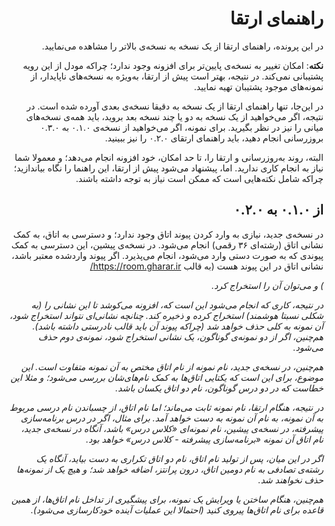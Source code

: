 <div dir="rtl">

# راهنمای ارتقا

در این پرونده، راهنمای ارتقا از یک نسخه به نسخه‌ی بالاتر را مشاهده می‌نمایید.

**نکته**: امکان تغییر به نسخه‌ی پایین‌تر برای افزونه وجود ندارد؛ چراکه مودل از این رویه پشتیبانی نمی‌کند. در نتیجه، بهتر است پیش از ارتقا، به‌ویژه به نسخه‌های ناپایدار، از نمونه‌های موجود پشتیبان تهیه نمایید.

در این‌جا، تنها راهنمای ارتقا از یک نسخه به دقیقا نسخه‌ی بعدی آورده شده است. در نتیجه، اگر می‌خواهید از یک نسخه به دو یا چند نسخه بعد بروید، باید همه‌ی نسخه‌های میانی را نیز در نظر بگیرید. برای نمونه، اگر می‌خواهید از نسخه‌ی ۰.۱.۰ به ۰.۳.۰ بروزرسانی انجام دهید، باید راهنمای ارتقای ۰.۲.۰ را نیز ببینید.

البته، روند به‌روزرسانی و ارتقا را، تا حد امکان، خود افزونه انجام می‌دهد؛ و معمولا شما نیاز به انجام کاری ندارید. اما، پیشنهاد می‌شود پیش از ارتقا، این راهنما را نگاه بیاندازید؛ چراکه شامل نکته‌هایی است که ممکن است نیاز به توجه داشته باشند.

## از ۰.۱.۰ به ۰.۲.۰

در نسخه‌ی جدید، نیازی به وارد کردن پیوند اتاق وجود ندارد؛ و دسترسی به اتاق، به کمک نشانی اتاق (رشته‌ای ۳۶ رقمی) انجام می‌شود. در نسخه‌ی پیشین، این دسترسی به کمک پیوندی که به صورت دستی وارد می‌شود، انجام می‌پذیرد. اگر پیوند واردشده معتبر باشد، نشانی اتاق در این پیوند هست (به قالب https://room.gharar.ir/<address>) و می‌توان آن را استخراج کرد.

در نتیجه، کاری که انجام می‌شود این است که، افزونه می‌کوشد تا این نشانی را (به شکلی نسبتا هوشمند) استخراج کرده و ذخیره کند. چنانچه نشانی‌ای نتواند استخراج شود، آن نمونه به کلی حذف خواهد شد (چراکه پیوند آن باید قالب نادرستی داشته باشد). هم‌چنین، اگر از دو نمونه‌ی گوناگون، یک نشانی استخراج شود، نمونه‌ی دوم حذف می‌شود.

هم‌چنین، در نسخه‌ی جدید، نام نمونه از نام اتاق مختص به آن نمونه متفاوت است. این موضوع، برای این است که یکتایی اتاق‌ها به کمک نام‌های‌شان بررسی می‌شود؛ و مثلا این خطاست که در دو درس گوناگون، نام دو اتاق یکسان باشد.

در نتیجه، هنگام ارتقا، نام نمونه ثابت می‌ماند؛ اما نام اتاق، از چسباندن نام درسی مربوط به آن نمونه، به نام آن نمونه به دست خواهد آمد. برای مثال، اگر در درس برنامه‌سازی پیشرفته، در نسخه‌ی پیشین، نام نمونه‌ای «کلاس درس» باشد، آنگاه در نسخه‌ی جدید، نام اتاق آن نمونه «برنامه‌سازی پیشرفته - کلاس درس» خواهد بود.

اگر در این میان، پس از تولید نام اتاق، نام دو اتاق تکراری به دست بیاید، آنگاه یک رشته‌ی تصادفی به نام دومین اتاق، درون پرانتز، اضافه خواهد شد؛ و هیچ یک از نمونه‌ها حذف نخواهند شد.

هم‌چنین، هنگام ساختن یا ویرایش یک نمونه، برای پیشگیری از تداخل نام اتاق‌ها، از همین قاعده برای نام اتاق‌ها پیروی کنید (احتمالا این عملیات آینده خودکارسازی می‌شود).

</div>

